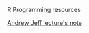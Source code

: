 R Programming resources

[Andrew Jeff lecture's note](http://www.biostat.jhsph.edu/~ajaffe/lec_winterR/Lecture%202.pdf)

